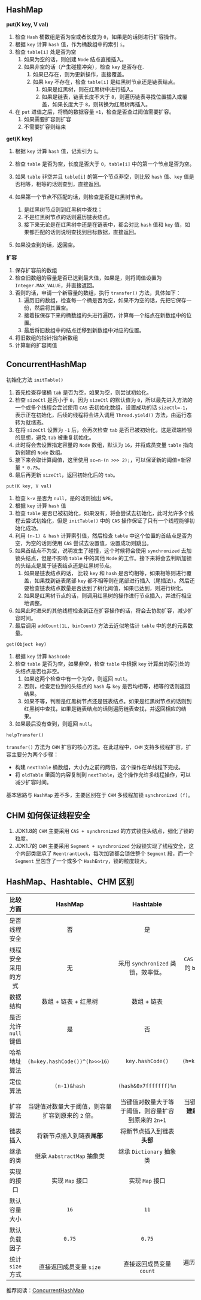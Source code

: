 ## HashMap

**put(K key, V val)**

1. 检查 `Hash` 桶数组是否为空或者长度为 `0`，如果是的话则进行扩容操作。
2. 根据 `key` 计算 `hash` 值，作为桶数组中的索引 `i`。
3. 检查 `table[i]` 处是否为空
   1. 如果为空的话，则创建 `Node` 结点直接插入。
   2. 如果非空的话（产生碰撞冲突），检查 `key` 是否存在.
      1. 如果已存在，则为更新操作，直接覆盖。
      2. 如果 `key` 不存在，检查 `table[i]` 是红黑树节点还是链表结点。
         1. 如果是红黑树，则在红黑树中进行插入。
         2. 如果是链表，链表长度不大于 `8`，则遍历链表寻找位置插入或覆盖，如果长度大于 `8`，则转换为红黑树再插入。
4. 在 `put` 进值之后，将桶的数据容量 `+1`，检查是否查过阈值需要扩容。
   1. 如果需要扩容则扩容
   2. 不需要扩容则结束

**get(K key)**

1. 根据 `key` 计算 `hash` 值，记索引为 `i`。
2. 检查 `table` 是否为空，长度是否大于 `0`，`table[i]` 中的第一个节点是否为空。
3. 如果 `table` 非空并且 `table[i]` 的第一个节点非空，则比较 `hash` 值、`key` 值是否相等，相等的话则查到，直接返回。

4. 如果第一个节点不匹配的话，则检查是否是红黑树节点。
      1. 是红黑树节点则到红黑树中查找；
      2. 不是红黑树节点的话则遍历链表结点。
      3. 接下来无论是在红黑树中还是在链表中，都会对比 `hash` 值和 `key` 值，如果都匹配的话则说明查找到目标数据，直接返回。

5. 如果没查到的话，返回空。

**扩容**

1. 保存扩容前的数组
2. 检查旧数组的容量是否已达到最大值，如果是，则将阈值设置为 `Integer.MAX_VALUE`，并直接返回。
3. 否则的话，申请一个新容量的数组，执行 `transfer()` 方法，具体如下：
   1. 遍历旧的数组，检查每一个桶是否为空，如果不为空的话，先把它保存一份，然后将其置空。
   2. 接着按保存下来的桶数组的头进行遍历，计算每一个结点在新数组中的位置。
   3. 最后将旧数组中的结点迁移到新数组中对应的位置。
4. 将旧数组的指针指向新数组
5. 计算新的扩容阈值

## ConcurrentHashMap

初始化方法 `initTable()`

1. 首先检查存储桶 `tab` 是否为空，如果为空，则尝试初始化。
2. 检查 `sizeCtl` 是否小于 `0`，因为 `sizeCtl`  的默认值为 `0`，所以最先进入方法的一个或多个线程会尝试使用 `CAS` 去初始化数组，设置成功的话 `sizeCtl=-1`，表示正在初始化，后续的线程将会进入调用 `Thread.yield()` 方法，由运行态转为就绪态。
3. 在将 `sizeCtl` 设置为 `-1` 后，会再次检查 `tab` 是否已被初始化，这是双端检锁的思想，避免 `tab` 被重复初始化。
4. 此时将会去设置指定容量的 `Node` 数组，默认为 `16`，并将成员变量 `table` 指向新创建的 `Node` 数组。
5. 接下来会取计算阈值，这里使用 `sc=n-(n >>> 2);`，可以保证新的阈值=新容量 `* 0.75`。
6. 最后再更新 `sizeCtl`，返回初始化后的 `tab`。

`put(K key, V val)`

1. 检查 `k-v` 是否为 `null`，是的话则抛出 `NPE`。
2. 根据 `key` 计算 `hash` 值
3. 检查 `table` 是否已被初始化，如果没有，将会尝试去初始化，此时允许多个线程去尝试初始化，但是 `initTable()` 中的 `CAS` 操作保证了只有一个线程能够初始化成功。
4. 利用 `(n-1) & hash` 计算索引值，然后检查 `table` 中这个位置的首结点是否为空，为空的话则使用 `CAS` 尝试去设置值，设置成功则跳出。
5. 如果首结点不为空，说明发生了碰撞，这个时候将会使用 `synchronized` 去加锁头结点，但是不影响 `table` 中的其他 `Node` 的工作。接下来将会去判断加锁的头结点是属于链表结点还是红黑树节点。
   1. 如果是链表结点的话， 比较 `key` 和 `hash` 是否均相等，如果相等则进行覆盖，如果找到链表尾部 `key` 都不相等则在尾部进行插入（尾插法）。然后还要检查链表结点数量是否达到了树化阈值，如果已达到，则进行树化。
   2. 如果是红黑树节点的话，则调用红黑树的操作进行节点插入，并进行相应地调整。
6. 如果此时进来的其他线程检查到正在扩容操作的话，将会去协助扩容，减少扩容时间。
7. 最后调用 `addCount(1L, binCount)` 方法去近似地估计 `table` 中的总的元素数量。

`get(Object key)`

1. 根据 `key` 计算 `hashcode`
2. 检查 `table` 是否为空，如果非空，检查 `table` 中根据 `key` 计算出的索引处的头结点是否也非空。
   1. 如果这两个检查中有一个为空，则返回 `null`。
   2. 否则，检查定位到的头结点的 `hash` 与 `key` 是否均相等，相等的话则返回结果。
   3. 如果不等，判断是红黑树节点还是链表结点。如果是红黑树节点的话则到红黑树中查找，如果是链表结点的话则遍历链表查找，并返回相应的结果。
3. 如果最后没有查到，则返回 `null`。

`helpTransfer()`

`transfer()` 方法为 `CHM` 扩容的核心方法。在此过程中，`CHM` 支持多线程扩容，扩容主要分为两个步骤：

- 构建 `nextTable` 桶数组，大小为之前的两倍，这个操作在单线程下完成。
- 将 `oldTable` 里面的内容复制到 `nextTable`，这个操作允许多线程操作，可以减少扩容时间。

基本思路与 `HashMap` 差不多，主要区别在于 `CHM` 多线程加锁 `synchronized (f)`。

## CHM 如何保证线程安全

1. JDK1.8的 `CHM` 主要采用 `CAS + synchronized` 的方式锁住头结点，细化了锁的粒度。
2. JDK1.7的 `CHM` 主要采用 `Segment + synchronized` 分段锁实现了线程安全，这个内部类继承了 `ReentrantLock`，每次加锁都会锁住整个 `Segment` 段，而一个`Segment` 里包含了一个或多个 `HashEntry`，锁的粒度较大。

## HashMap、Hashtable、CHM 区别

|      比较方面      |                    **HashMap**                    |                    **Hashtable**                    |                    **ConcurrentHashMap**                     |
| :----------------: | :-----------------------------------------------: | :-------------------------------------------------: | :----------------------------------------------------------: |
|    是否线程安全    |                        否                         |                         是                          |                              是                              |
| 线程安全采用的方式 |                        无                         |         采用 `synchronized` 类锁，效率低。          | `CAS` + `synchronized`，锁住的只有当前操作的 **`bucket`**，不影响其他线程对其他 `bucket` 的操作，效率高。 |
|      数据结构      |               数组 + 链表 + 红黑树                |                     数组 + 链表                     |                     数组 + 链表 + 红黑树                     |
| 是否允许`null`键值 |                        是                         |                         否                          |                              否                              |
|    哈希地址算法    |          `(h=key.hashCode())^(h>>>16）`           |                  `key.hashCode()`                   |           `(h=key.hashCode())^(h>>>16)&0x7fffffff`           |
|      定位算法      |                   `(n-1)&hash`                    |                `(hash&0x7fffffff)%n`                |                         `(n-1)&hash`                         |
|      扩容算法      | 当键值对数量大于阈值，则容量扩容到原来的 `2` 倍。 | 当键值对数量大于等于阈值，则容量扩容到原来的 `2n+1` | 当键值对数量大于等于 `sizeCtl`，**单线程创建新哈希表，多线程复制`bucket`到新哈希表**，容量扩容到原来的 `2` 倍。 |
|      链表插入      |            将新节点插入到链表**尾部**             |             将新节点插入到链表**头部**              |                  将新节点插入到链表**尾部**                  |
|      继承的类      |            继承 `AabstractMap` 抽象类             |              继承 `Dictionary` 抽象类               |                  继承 `AbstractMap` 抽象类                   |
|     实现的接口     |                  实现 `Map` 接口                  |                   实现 `Map` 接口                   |                  实现 `ConcurrentMap` 接口                   |
|    默认容量大小    |                       `16`                        |                        `11`                         |                             `16`                             |
|    默认负载因子    |                      `0.75`                       |                       `0.75`                        |                            `0.75`                            |
|  统计 `size` 方式  |              直接返回成员变量 `size`              |              直接返回成员变量 `count`               | 遍历 `CounterCell` 数组的值进行累加，最后加上 `baseCount` 的值即为`size`。 |

推荐阅读：[ConcurrentHashMap](https://raymond-zhao.top/2020/07/09/2020-07-09-JUC-ConcurrentHashMap/)
